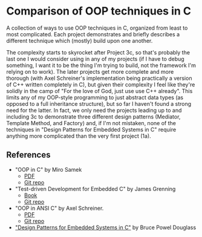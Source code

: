 # Comparison of OOP techniques in C

A collection of ways to use OOP techniques in C, organized from least to most complicated. Each project demonstrates and briefly describes a different technique which (mostly) build upon one another.

The complexity starts to skyrocket after Project 3c, so that's probably the last one I would consider using in any of my projects (if I have to debug something, I want it to be the thing I'm trying to build, not the framework I'm relying on to work). The later projects get more complete and more thorough (with Axel Schreiner's implementation being practically a version of C++ written completely in C), but given their complexity I feel like they're solidly in the camp of "For the love of God, just use use C++ already". This limits any of my OOP-style programming to just abstract data types (as opposed to a full inheritance structure), but so far I haven't found a strong need for the latter. In fact, we only need the projects leading up to and including 3c to demonstrate three different design patterns (Mediator, Template Method, and Factory) and, if I'm not mistaken, none of the techniques in "Design Patterns for Embedded Systems in C" require anything more complicated than the very first project (1a).

## References

- "OOP in C" by Miro Samek
    - [PDF](https://www.state-machine.com/doc/AN_OOP_in_C.pdf)
    - [Git repo](https://github.com/QuantumLeaps/OOP-in-C)
- "Test-driven Development for Embedded C" by James Grenning
    - [Book](https://www.amazon.com/Driven-Development-Embedded-Pragmatic-Programmers/dp/193435662X/ref=sr_1_2?dchild=1&keywords=tdd+for+embedded+c&qid=1616668590&sr=8-2)
    - [Git repo](https://github.com/jwgrenning/tddec-code)
- "OOP in ANSI C" by Axel Schreiner.
    - [PDF](https://www.cs.rit.edu/~ats/books/ooc.pdf)
    - [Git repo](https://github.com/shichao-an/ooc)
- ["Design Patterns for Embedded Systems in C"](https://www.amazon.com/Design-Patterns-Embedded-Systems-Engineering/dp/1856177076) by Bruce Powel Douglass
